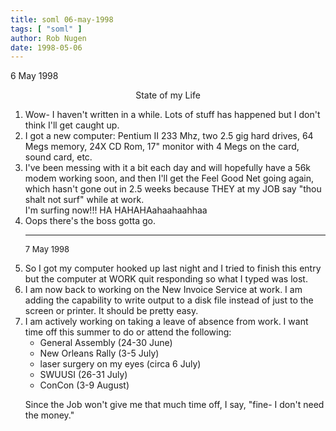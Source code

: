 ```yaml
---
title: soml 06-may-1998
tags: [ "soml" ]
author: Rob Nugen
date: 1998-05-06
---
```


<title>State of my life</title>

<p class=date>6 May 1998</p>

<center>State of my Life</center>
<p>
<ol>
<li>Wow-  I haven't written in a while.  Lots of stuff has happened but I don't think I'll get caught up.</li>
<li>I got a new computer:  Pentium II 233 Mhz, two 2.5 gig hard drives, 64 Megs memory, 24X CD Rom, 17" monitor with 4 Megs on the card, sound card, etc.</li>
<li>I've been messing with it a bit each day and will hopefully have a 56k modem working soon, and then I'll get the Feel Good Net going again, which hasn't gone out in 2.5 weeks because THEY at my JOB say "thou shalt not surf" while at work.<br>
I'm surfing now!!! HA HAHAHAahaahaahhaa</li>
<li>Oops there's the boss gotta go.</li>

<p><hr>

<p><font size=-1>7 May 1998</font>

<p><li>So I got my computer hooked up last night and I tried to finish this entry but the computer at WORK quit responding so what I typed was lost.</li>
<li>I am now back to working on the New Invoice Service at work. I am adding the capability to write output to a disk file instead of just to the screen or printer. It should be pretty easy.</li>
<li>I am actively working on taking a leave of absence from work. I want time off this summer to do or attend the following:
<ul>
<li>General Assembly (24-30 June)</li>
<li>New Orleans Rally (3-5 July)</li>
<li>laser surgery on my eyes (circa 6 July)</li>
<li>SWUUSI (26-31 July)</li>
<li>ConCon (3-9 August)</li>
</ul>

<p>Since the Job won't give me that much time off, I say, "fine- I don't need the money."</li>
</ol></p>
